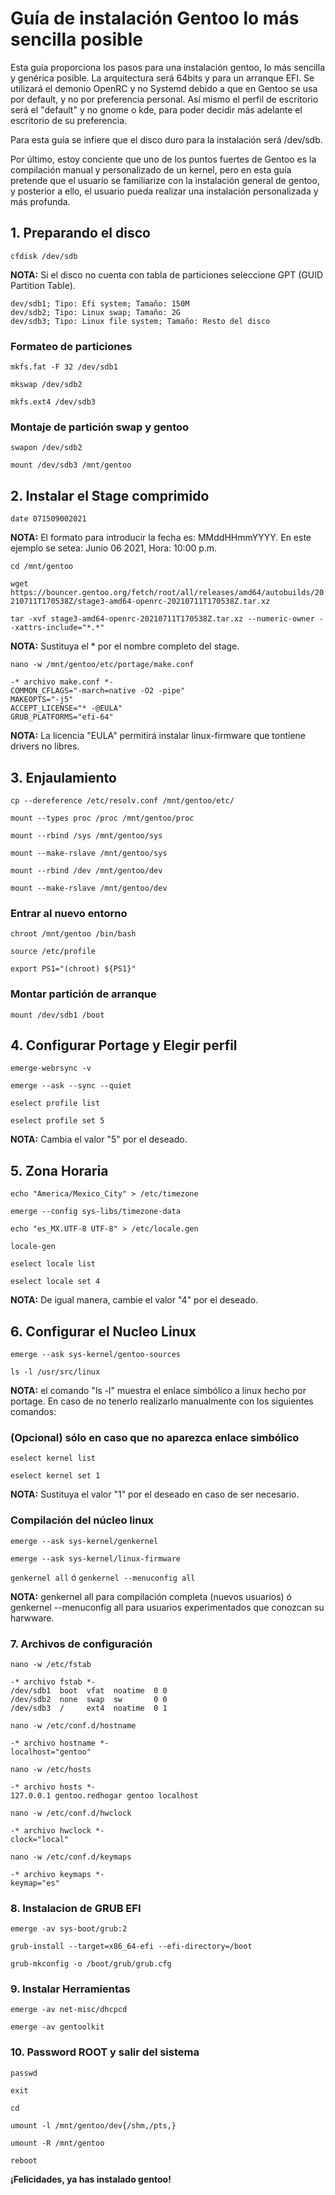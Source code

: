 # Guía de instalación Gentoo lo más sencilla posible
Esta guía proporciona los pasos para una instalación gentoo, lo más sencilla y genérica posible. La arquitectura será 64bits y para un arranque EFI.
Se utilizará el demonio OpenRC y no Systemd debido a que en Gentoo se usa por default, y no por preferencia personal. Así mismo el perfil de escritorio será el "default" y no gnome o kde, para poder decidir más adelante el escritorio de su preferencia.

Para esta guía se infiere que el disco duro para la instalación será /dev/sdb.

Por último, estoy conciente que uno de los puntos fuertes de Gentoo es la compilación manual y personalizado de un kernel, pero en esta guía pretende que el usuario se familiarize con la instalación general de gentoo, y posterior a ello, el usuario pueda realizar una instalación personalizada y más profunda.

## **1. Preparando el disco**

`cfdisk /dev/sdb`

**NOTA:** Si el disco no cuenta con tabla de particiones seleccione GPT (GUID Partition Table).

```
dev/sdb1; Tipo: Efi system; Tamaño: 150M
dev/sdb2; Tipo: Linux swap; Tamaño: 2G
dev/sdb3; Tipo: Linux file system; Tamaño: Resto del disco
```

### Formateo de particiones

`mkfs.fat -F 32 /dev/sdb1`

`mkswap /dev/sdb2`

`mkfs.ext4 /dev/sdb3`

### Montaje de partición swap y gentoo

`swapon /dev/sdb2`

`mount /dev/sdb3 /mnt/gentoo`

## **2. Instalar el Stage comprimido**

`date 071509002021`

**NOTA:** El formato para introducir la fecha es: MMddHHmmYYYY. En este ejemplo se setea: Junio 06 2021, Hora: 10:00 p.m.

`cd /mnt/gentoo`

`wget https://bouncer.gentoo.org/fetch/root/all/releases/amd64/autobuilds/20210711T170538Z/stage3-amd64-openrc-20210711T170538Z.tar.xz`

`tar -xvf stage3-amd64-openrc-20210711T170538Z.tar.xz --numeric-owner --xattrs-include="*.*"`

**NOTA:** Sustituya el * por el nombre completo del stage.

`nano -w /mnt/gentoo/etc/portage/make.conf`

```
-* archivo make.conf *-
COMMON_CFLAGS="-march=native -O2 -pipe"
MAKEOPTS="-j5"
ACCEPT_LICENSE="* -@EULA"
GRUB_PLATFORMS="efi-64"
```

**NOTA:** La licencia "EULA" permitirá instalar linux-firmware que tontiene drivers no libres.

## **3. Enjaulamiento**

`cp --dereference /etc/resolv.conf /mnt/gentoo/etc/`

`mount --types proc /proc /mnt/gentoo/proc`

`mount --rbind /sys /mnt/gentoo/sys`

`mount --make-rslave /mnt/gentoo/sys`

`mount --rbind /dev /mnt/gentoo/dev`

`mount --make-rslave /mnt/gentoo/dev`

### **Entrar al nuevo entorno**

`chroot /mnt/gentoo /bin/bash`

`source /etc/profile`

`export PS1="(chroot) ${PS1}"`

### **Montar partición de arranque**

`mount /dev/sdb1 /boot`

## **4. Configurar Portage y Elegir perfil**

`emerge-webrsync -v`

`emerge --ask --sync --quiet`

`eselect profile list`

`eselect profile set 5`

**NOTA:** Cambia el valor "5" por el deseado.

## **5. Zona Horaria**

`echo "America/Mexico_City" > /etc/timezone`

`emerge --config sys-libs/timezone-data`

`echo "es_MX.UTF-8 UTF-8" > /etc/locale.gen`

`locale-gen`

`eselect locale list`

`eselect locale set 4`

**NOTA:** De igual manera, cambie el valor "4" por el deseado.

## **6. Configurar el Nucleo Linux**

`emerge --ask sys-kernel/gentoo-sources`

`ls -l /usr/src/linux`

**NOTA:** el comando "ls -l" muestra el enlace simbólico a linux hecho por portage. En caso de no tenerlo realizarlo manualmente con los siguientes comandos:

### **(Opcional) sólo en caso que no aparezca enlace simbólico**

`eselect kernel list`

`eselect kernel set 1`

**NOTA:** Sustituya el valor "1" por el deseado en caso de ser necesario.

### **Compilación del núcleo linux**

`emerge --ask sys-kernel/genkernel`

`emerge --ask sys-kernel/linux-firmware`

`genkernel all` ó `genkernel --menuconfig all`

**NOTA:** genkernel all para compilación completa (nuevos usuarios) ó genkernel --menuconfig all para usuarios experimentados que conozcan su harwware.

### **7. Archivos de configuración**

`nano -w /etc/fstab`

```
-* archivo fstab *-
/dev/sdb1  boot  vfat  noatime  0 0
/dev/sdb2  none  swap  sw       0 0
/dev/sdb3  /     ext4  noatime  0 1
```

`nano -w /etc/conf.d/hostname`

```
-* archivo hostname *-
localhost="gentoo"
```

`nano -w /etc/hosts`

```
-* archivo hosts *-
127.0.0.1 gentoo.redhogar gentoo localhost
```

`nano -w /etc/conf.d/hwclock`

```
-* archivo hwclock *-
clock="local"
```

`nano -w /etc/conf.d/keymaps`

```
-* archivo keymaps *-
keymap="es"
```

### **8. Instalacion de GRUB EFI**

`emerge -av sys-boot/grub:2`

`grub-install --target=x86_64-efi --efi-directory=/boot`

`grub-mkconfig -o /boot/grub/grub.cfg`

### **9. Instalar Herramientas**

`emerge -av net-misc/dhcpcd`

`emerge -av gentoolkit`

### **10. Password ROOT y salir del sistema**

`passwd`

`exit`

`cd`

`umount -l /mnt/gentoo/dev{/shm,/pts,} `

`umount -R /mnt/gentoo`

`reboot`

**¡Felicidades, ya has instalado gentoo!**
